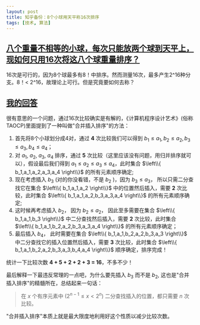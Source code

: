 ```yaml
---
layout: post
title: 知乎备份：8个小球用天平称16次排序
tags: [技术, 算法]
---
```



## [八个重量不相等的小球，每次只能放两个球到天平上，现如何只用16次将这八个球重量排序？](https://www.zhihu.com/question/67325258)
16次是可行的，因为8个球最多有8！中排序。然而测量16次，最多产生2^16种分支。8！< 2^16，故理论上可行。但是究竟要如何去称？

<!--more-->

## [我的回答](https://www.zhihu.com/question/67325258/answer/251744306)
很有意思的一个问题，通过16次比较确实是有解的，《计算机程序设计艺术》(俗称TAOCP)里面提到了一种叫做"合并插入排序"的方法：

1. 首先将8个小球划分成4对，通过 **4** 次比较我们可以得到 $b_1 \leq a_1, b_2 \leq a_2, b_3 \leq a_3, b_4 \leq a_4$；
2. 对 $a_1$, $a_2$, $a_3$, $a_4$ 排序，通过 **5** 次比较（这里应该没有问题，用归并排序就可以），假设最后我们得到 $a_1 \leq a_2 \leq a_3 \leq a_4$，此时集合 $\left\\{ b_1,a_1,a_2,a_3,a_4 \right\\}$ 的所有元素顺序确定;
3. 现在考虑插入 $b_3$ (对的你没看错，不是 $b_2$ )，因为 $b_3 \leq a_3$， 所以只需二分查找它在集合 $\left\\{ b_1,a_1,a_2 \right\\}$ 中的位置然后插入，需要 **2** 次比较，此时集合 $\left\\{ b_1,a_1,a_2,b_3,a_3,a_4 \right\\}$ 的所有元素顺序确定;
4. 这时候再考虑插入 $b_2$， 因为 $b_2 \leq a_2$， 因此至多需要在集合 $\left\\{ b_1,a_1,b_3 \right\\}$ 中二分查找然后插入，需要 **2** 次比较，此时集合 $\left\\{ b_1,a_1,b_2,a_2,b_3,a_3,a_4 \right\\}$ 的所有元素顺序确定；
5. 最后插入 $b_4$， 此时需要在集合 $\left\\{ b_1,a_1,b_2,a_2,b_3,a_3 \right\\}$ 中二分查找它的插入位置然后插入，需要 **3** 次比较，此时集合 $\left\\{ b_1,a_1,b_2,a_2,b_3,a_3,b_4,a_4 \right\\}$ 顺序确定，排序完成！

统计一下比较次数 **4 + 5 + 2 + 2 + 3 = 16**，不多不少！

最后解释一下最违反常理的一点吧，为什么要先插入 $b_3$ 而不是 $b_2$, 这也是"合并插入排序"的精髓所在，总结起来一句话：

> 在 $x$ 个有序元素中 $(2^{n-1} \leq x < 2^n)$ 二分查找插入的位置，都只需要 $n$ 次比较。

"合并插入排序"本质上就是最大限度地利用好这个性质以减少比较次数。



